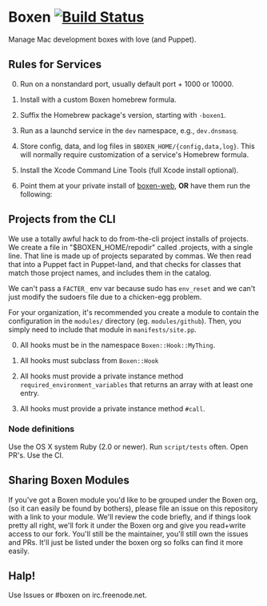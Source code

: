 # Boxen [![Build Status](https://travis-ci.org/boxen/boxen.png?branch=master)](https://travis-ci.org/boxen/boxen)

Manage Mac development boxes with love (and Puppet).

## Rules for Services

0. Run on a nonstandard port, usually default port + 1000 or 10000.

0. Install with a custom Boxen homebrew formula.

0. Suffix the Homebrew package's version, starting with `-boxen1`.

0. Run as a launchd service in the `dev` namespace, e.g.,
   `dev.dnsmasq`.

0. Store config, data, and log files in
   `$BOXEN_HOME/{config,data,log}`. This will normally require
   customization of a service's Homebrew formula.

1. Install the Xcode Command Line Tools (full Xcode install optional).
1. Point them at your private install of [boxen-web](https://github.com/boxen/boxen-web), **OR** have them run the following:

## Projects from the CLI

We use a totally awful hack to do from-the-cli project installs of projects.
We create a file in "$BOXEN_HOME/repodir" called .projects, with a single line.
That line is made up of projects separated by commas.
We then read that into a Puppet fact in Puppet-land, and that checks for
classes that match those project names, and includes them in the catalog.

We can't pass a `FACTER_` env var because sudo has `env_reset`
and we can't just modify the sudoers file due to a chicken-egg problem.

For your organization, it's recommended you create a module to contain the configuration in the `modules/` directory (eg. `modules/github`).
Then, you simply need to include that module in `manifests/site.pp`.

0. All hooks must be in the namespace `Boxen::Hook::MyThing`.

0. All hooks must subclass from `Boxen::Hook`

0. All hooks must provide a private instance method `required_environment_variables` that returns an array with at least one entry.

0. All hooks must provide a private instance method `#call`.

### Node definitions

Use the OS X system Ruby (2.0 or newer). Run `script/tests` often. Open PR's.
Use the CI.

## Sharing Boxen Modules

If you've got a Boxen module you'd like to be grouped under the Boxen org,
(so it can easily be found by bothers), please file an issue on this
repository with a link to your module.
We'll review the code briefly, and if things look pretty all right,
we'll fork it under the Boxen org and give you read+write access to our
fork.
You'll still be the maintainer, you'll still own the issues and PRs.
It'll just be listed under the boxen org so folks can find it more easily.

## Halp!

Use Issues or #boxen on irc.freenode.net.
